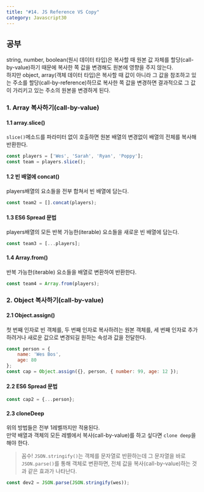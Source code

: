 ```yaml
---
title: "#14. JS Reference VS Copy"
category: Javascript30
---
```



## 공부
string, number, boolean(원시 데이터 타입)은 복사할 때 원본 값 자체를 할당(call-by-value)하기 때문에 복사한 쪽 값을 변경해도 원본에 영향을 주지 않는다.    
하지만 object, array(객체 데이터 타입)은 복사할 때 값이 아니라 그 값을 참조하고 있는 주소를 할당(call-by-reference)하므로 복사한 쪽 값을 변경하면 결과적으로 그 값이 가리키고 있는 주소의 원본을 변경하게 된다.  

### 1. Array 복사하기(call-by-value)
#### 1.1 array.slice()
`slice()`메소드를 파라미터 없이 호출하면 원본 배열의 변경없이 배열의 전체를 복사해 반환한다. 

```javascript
const players = ['Wes', 'Sarah', 'Ryan', 'Poppy'];
const team = players.slice();
```

#### 1.2 빈 배열에 concat()
players배열의 요소들을 전부 합쳐서 빈 배열에 담는다. 

```javascript
const team2 = [].concat(players);
```

#### 1.3 ES6 Spread 문법
players배열의 모든 반복 가능한(iterable) 요소들을 새로운 빈 배열에 담는다. 

```javascript
const team3 = [...players];
```

#### 1.4 Array.from()
반복 가능한(iterable) 요소들을 배열로 변환하여 반환한다. 

```javascript
const team4 = Array.from(players);
```


### 2. Object 복사하기(call-by-value)
#### 2.1 Object.assign()
첫 번째 인자로 빈 객체를, 두 번째 인자로 복사하려는 원본 객체를, 세 번째 인자로 추가하려거나 새로운 값으로 변경되길 원하는 속성과 값을 전달한다. 

```javascript
const person = {
    name: 'Wes Bos',
    age: 80
};
const cap = Object.assign({}, person, { number: 99, age: 12 });
```

#### 2.2 ES6 Spread 문법

```javascript
const cap2 = {...person};
```

#### 2.3 cloneDeep
위의 방법들은 전부 1레벨까지만 적용된다.    
만약 배열과 객체의 모든 레벨에서 복사(call-by-value)를 하고 싶다면 `clone deep`을 해야 한다. 


> 꼼수!
`JSON.stringify()`는 객체를 문자열로 반환하는데 그 문자열을 바로 `JSON.parse()`를 통해 객체로 변환하면, 전체 값을 복사(call-by-value)하는 것과 같은 효과가 나타난다. 

```javascript
const dev2 = JSON.parse(JSON.stringify(wes));
```